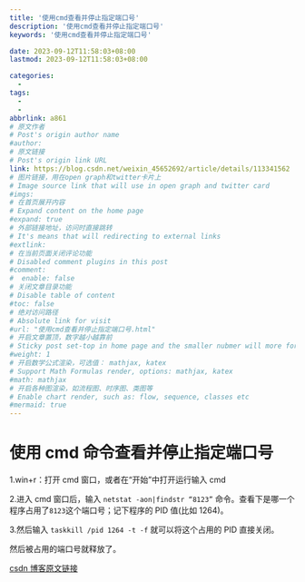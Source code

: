 ```yaml
---
title: '使用cmd查看并停止指定端口号'
description: '使用cmd查看并停止指定端口号'
keywords: '使用cmd查看并停止指定端口号'

date: 2023-09-12T11:58:03+08:00
lastmod: 2023-09-12T11:58:03+08:00

categories:
  -
tags:
  -
  -
abbrlink: a861
# 原文作者
# Post's origin author name
#author:
# 原文链接
# Post's origin link URL
link: https://blog.csdn.net/weixin_45652692/article/details/113341562
# 图片链接，用在open graph和twitter卡片上
# Image source link that will use in open graph and twitter card
#imgs:
# 在首页展开内容
# Expand content on the home page
#expand: true
# 外部链接地址，访问时直接跳转
# It's means that will redirecting to external links
#extlink:
# 在当前页面关闭评论功能
# Disabled comment plugins in this post
#comment:
#  enable: false
# 关闭文章目录功能
# Disable table of content
#toc: false
# 绝对访问路径
# Absolute link for visit
#url: "使用cmd查看并停止指定端口号.html"
# 开启文章置顶，数字越小越靠前
# Sticky post set-top in home page and the smaller nubmer will more forward.
#weight: 1
# 开启数学公式渲染，可选值： mathjax, katex
# Support Math Formulas render, options: mathjax, katex
#math: mathjax
# 开启各种图渲染，如流程图、时序图、类图等
# Enable chart render, such as: flow, sequence, classes etc
#mermaid: true
---
```


# 使用 cmd 命令查看并停止指定端口号

1.win+r：打开 cmd 窗口，或者在“开始”中打开运行输入 cmd

<!--more-->

2.进入 cmd 窗口后，输入 `netstat -aon|findstr “8123”` 命令。查看下是哪一个程序占用了`8123`这个端口号；记下程序的 PID 值(比如 1264)。

3.然后输入 `taskkill /pid 1264 -t -f` 就可以将这个占用的 PID 直接关闭。

然后被占用的端口号就释放了。

[csdn 博客原文链接](https://blog.csdn.net/weixin_45652692/article/details/113341562)
